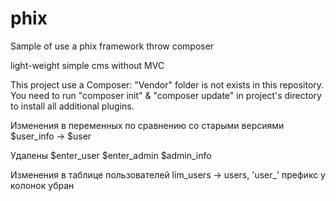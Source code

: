 # phix
Sample of use a phix framework throw composer

light-weight simple cms without MVC

This project use a Composer: "Vendor" folder is not exists in this repository.
You need to run "composer init" & "composer update" in project's directory to install all additional plugins.

Изменения в переменных по сравнению со старыми версиями
$user_info -> $user

Удалены
$enter_user
$enter_admin
$admin_info

Изменения в таблице пользователей
lim_users -> users, 'user_' префикс у колонок убран
